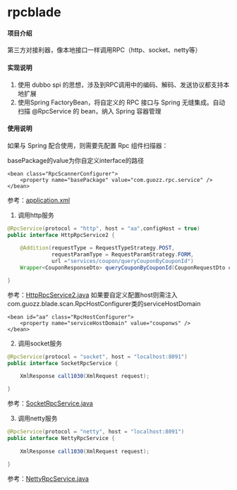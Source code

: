 # rpcblade

#### 项目介绍
第三方对接利器，像本地接口一样调用RPC（http、socket、netty等）

#### 实现说明
1. 使用 dubbo spi 的思想，涉及到RPC调用中的编码、解码、发送协议都支持本地扩展
2. 使用Spring FactoryBean，将自定义的 RPC 接口与 Spring 无缝集成。自动扫描 @RpcService 的 bean，纳入 Spring 容器管理

#### 使用说明
如果与 Spring 配合使用，则需要先配置 Rpc 组件扫描器：

basePackage的value为你自定义interface的路径
>>>
    <bean class="RpcScannerConfigurer">
    	<property name="basePackage" value="com.guozz.rpc.service" />
    </bean>
参考：[application.xml](src/test/resources/application.xml)


1. 调用http服务
```java
@RpcService(protocol = "http", host = "aa",configHost = true)
public interface HttpRpcService2 {
	
	@Addition(requestType = RequestTypeStrategy.POST,
			  requestParamType = RequestParamStrategy.FORM,
			  url ="services/coupon/queryCouponByCouponId")
	Wrapper<CouponResponseDto> queryCouponByCouponId(CouponRequestDto couponRequestDto);

}
```
参考：[HttpRpcService2.java](src/test/java/com/guozz/rpc/service/HttpRpcService2.java)
如果要自定义配置host则需注入 com.guozz.blade.scan.RpcHostConfigurer类的serviceHostDomain
```
<bean id="aa" class="RpcHostConfigurer">
    <property name="serviceHostDomain" value="couponws" />
</bean>
```

2. 调用socket服务
```java
@RpcService(protocol = "socket", host = "localhost:8091")
public interface SocketRpcService {
	
	XmlResponse call1030(XmlRequest request);

}
```
参考：[SocketRpcService.java](src/test/java/com/guozz/rpc/service/SocketRpcService.java)

3. 调用netty服务
```java
@RpcService(protocol = "netty", host = "localhost:8091")
public interface NettyRpcService {
	
	XmlResponse call1030(XmlRequest request);

}
```
参考：[NettyRpcService.java](src/test/java/com/guozz/rpc/service/NettyRpcService.java)

